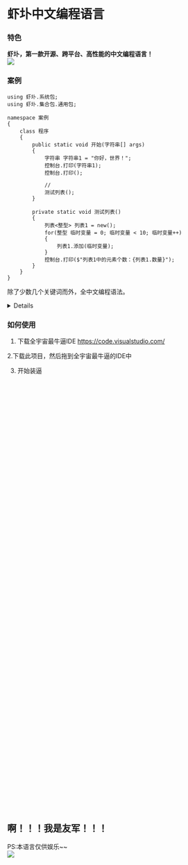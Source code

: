 
# 虾圤中文编程语言

### 特色
**虾圤，第一款开源、跨平台、高性能的中文编程语言！**  
[![](https://raw.githubusercontent.com/withsalt/xiapu/main/docs/img/2.jpg)](https://raw.githubusercontent.com/withsalt/xiapu/main/docs/img/2.jpg)  


### 案例  
```
using 虾圤.系统包;
using 虾圤.集合包.通用包;

namespace 案例
{
    class 程序
    {
        public static void 开始(字符串[] args)
        {
            字符串 字符串1 = "你好，世界！";
            控制台.打印(字符串1);
            控制台.打印();

            //
            测试列表();
        }

        private static void 测试列表()
        {
            列表<整型> 列表1 = new();
            for(整型 临时变量 = 0; 临时变量 < 10; 临时变量++)
            {
                列表1.添加(临时变量);
            }
            控制台.打印($"列表1中的元素个数：{列表1.数量}");
        }
    }
}

```

除了少数几个关键词而外，全中文编程语法。
<details>

| | | | | | | |
| ----- | ----- | ----- | ----- | ----- | ----- | ----- |
|abstract|base|as|bool|break|catch|case|
|byte|char|checked|class|const|continue|decimal|
|private|protected|public|return|readonly|ref|sbyte|
|explicit|extern|FALSE|finally|fixed|float|for|
|foreach|goto|if|implicit|in|in (generic modifier)|int|
|ulong|ushort|unchecked|using|unsafe|virtual|void|
|null|object|operator|out|out (generic modifier)|override|params|
|default|delegate|do|double|else|enum|event|
|sealed|short|sizeof|stackalloc|static|string|struct|
|switch|this|throw|TRUE|try|typeof|uint|
|abstract|base|as|bool|break|catch|case|
|volatile|while|\-|\-|\-|\-|\-|

</details>

### 如何使用  
1. 下载全宇宙最牛逼IDE
https://code.visualstudio.com/

2.下载此项目，然后拖到全宇宙最牛逼的IDE中

3. 开始装逼


<br ><br ><br ><br ><br ><br ><br ><br ><br ><br ><br ><br ><br ><br ><br ><br ><br ><br ><br ><br ><br ><br ><br ><br ><br ><br ><br ><br ><br >
<br ><br ><br ><br ><br ><br ><br ><br ><br ><br ><br ><br ><br ><br ><br ><br ><br ><br ><br ><br ><br ><br ><br ><br ><br ><br ><br ><br ><br >
## 啊！！！我是友军！！！
PS:本语言仅供娱乐~~  
[![](https://raw.githubusercontent.com/withsalt/xiapu/main/docs/img/1.png)](https://raw.githubusercontent.com/withsalt/xiapu/main/docs/img/1.png)
